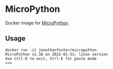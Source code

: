 # MicroPython

Docker image for [MicroPython](https://micropython.org/).

## Usage

```shell
docker run -it jonathanfoster/micropython
MicroPython v1.18 on 2022-01-31; linux version
Use Ctrl-D to exit, Ctrl-E for paste mode
>>>
```
